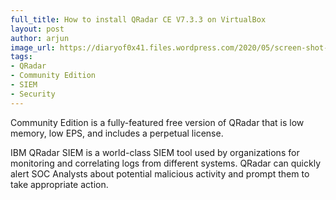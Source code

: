```yaml
---
full_title: How to install QRadar CE V7.3.3 on VirtualBox
layout: post
author: arjun
image_url: https://diaryof0x41.files.wordpress.com/2020/05/screen-shot-2020-05-29-at-8.08.37-pm.png
tags: 
- QRadar
- Community Edition
- SIEM
- Security
---
```

Community Edition is a fully-featured free version of QRadar that is low memory, low EPS, and includes a perpetual license.

IBM QRadar SIEM is a world-class SIEM tool used by organizations for monitoring and correlating logs from different systems. QRadar can quickly alert SOC Analysts about potential malicious activity and prompt them to take appropriate action.